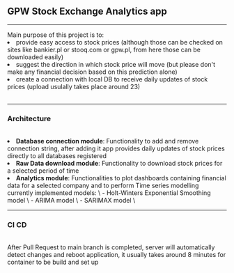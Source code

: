 ## GPW Stock Exchange Analytics app
<hr>
Main purpose of this project is to:
<br>
<li> provide easy access to stock prices (although those can be checked on sites like bankier.pl or stooq.com or gpw.pl, from here those can be downloaded easily)</li>
<li> suggest the direction in which stock price will move (but please don't make any financial decision based on this prediction alone)</li>
<li> create a connection with local DB to receive daily updates of stock prices (upload usulally takes place around 23)</li>
<br>
<hr>
<h3> Architecture </h3> 
<br>
<li> <strong>Database connection module</strong>: Functionality to add and remove connection string, after adding it app provides daily updates of stock prices directly to all databases registered </li>
<li> <strong>Raw Data download module</strong>: Functionality to download stock prices for a selected period of time </li>
<li> <strong>Analytics module</strong>: Functionalities to plot dashboards containing financial data for a selected company and to perform Time series modelling</li> 
currently implemented models: \
- Holt-Winters Exponential Smoothing model \
- ARIMA model \
- SARIMAX model \
<br>
<hr>
<h3>  CI CD </h3>
<br>
After Pull Request to main branch is completed, server will automatically detect changes and reboot application, it usually takes around 8 minutes for container to be build and set up 